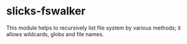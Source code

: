 # slicks-fswalker
This module helps to recursively list file system by various methods; it allows wildcards, globs and file names.
